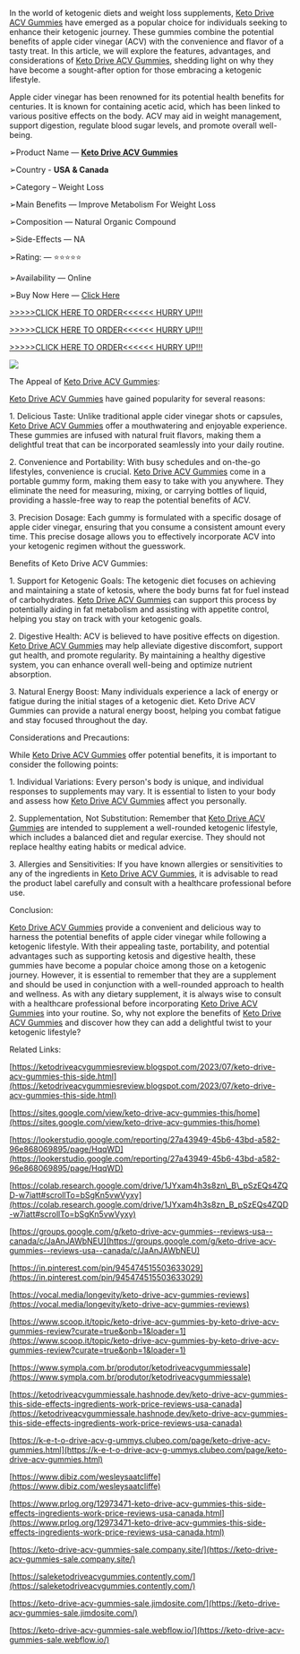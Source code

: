 In the world of ketogenic diets and weight loss supplements, [Keto Drive ACV Gummies](https://keto-drive-acv-gummies-sale.jimdosite.com/) have emerged as a popular choice for individuals seeking to enhance their ketogenic journey. These gummies combine the potential benefits of apple cider vinegar (ACV) with the convenience and flavor of a tasty treat. In this article, we will explore the features, advantages, and considerations of [Keto Drive ACV Gummies](https://keto-drive-acv-gummies-sale.webflow.io/), shedding light on why they have become a sought-after option for those embracing a ketogenic lifestyle.

Apple cider vinegar has been renowned for its potential health benefits for centuries. It is known for containing acetic acid, which has been linked to various positive effects on the body. ACV may aid in weight management, support digestion, regulate blood sugar levels, and promote overall well-being.

➢Product Name — **[Keto Drive ACV Gummies](https://sites.google.com/view/keto-drive-acv-gummies-this/home)**  
  
➢Country - **USA & Canada**  
  
➢Category – Weight Loss  
  
➢Main Benefits — Improve Metabolism For Weight Loss  
  
➢Composition — Natural Organic Compound  
  
➢Side-Effects — NA  
  
➢Rating: — ⭐⭐⭐⭐⭐  
  
➢Availability — Online  
  
➢Buy Now Here — [Click Here](https://www.glitco.com/get-keto-drive-acv-gummies)  
  
[\>>>>>CLICK HERE TO ORDER<<<<<< HURRY UP!!!](https://www.glitco.com/get-keto-drive-acv-gummies)  
  
[\>>>>>CLICK HERE TO ORDER<<<<<< HURRY UP!!!](https://www.glitco.com/get-keto-drive-acv-gummies)  
  
[\>>>>>CLICK HERE TO ORDER<<<<<< HURRY UP!!!](https://www.glitco.com/get-keto-drive-acv-gummies)

**[![](https://blogger.googleusercontent.com/img/b/R29vZ2xl/AVvXsEh9k0Y07d8JTyKbz3-sDAn-5nEwLXH9XO60CsjzxtNMp8cVBl3JIDz9fMIPXo4a8Cj0S01cbcLb0tsqBFhtLo5Pr7ebCnt2L4Z4w_AXpoQnBcmP3kxBEz8qFOObWh5HYaEFBl9MBu_HD73A_Vafwub0hVA_PPm8hMV-a13fMGDZdyf_YBXfC8xwSm_h132X/w640-h438/section3.png)](https://blogger.googleusercontent.com/img/b/R29vZ2xl/AVvXsEh9k0Y07d8JTyKbz3-sDAn-5nEwLXH9XO60CsjzxtNMp8cVBl3JIDz9fMIPXo4a8Cj0S01cbcLb0tsqBFhtLo5Pr7ebCnt2L4Z4w_AXpoQnBcmP3kxBEz8qFOObWh5HYaEFBl9MBu_HD73A_Vafwub0hVA_PPm8hMV-a13fMGDZdyf_YBXfC8xwSm_h132X/s923/section3.png)**

The Appeal of [Keto Drive ACV Gummies](https://lookerstudio.google.com/reporting/27a43949-45b6-43bd-a582-96e868069895/page/HqqWD):

[Keto Drive ACV Gummies](https://colab.research.google.com/drive/1JYxam4h3s8zn_B_pSzEQs4ZQD-w7iatt#scrollTo=bSgKn5vwVyxy) have gained popularity for several reasons:

1\. Delicious Taste: Unlike traditional apple cider vinegar shots or capsules, [Keto Drive ACV Gummies](https://groups.google.com/g/keto-drive-acv-gummies--reviews-usa--canada/c/JaAnJAWbNEU) offer a mouthwatering and enjoyable experience. These gummies are infused with natural fruit flavors, making them a delightful treat that can be incorporated seamlessly into your daily routine.

2\. Convenience and Portability: With busy schedules and on-the-go lifestyles, convenience is crucial. [Keto Drive ACV Gummies](https://in.pinterest.com/pin/945474515503633029) come in a portable gummy form, making them easy to take with you anywhere. They eliminate the need for measuring, mixing, or carrying bottles of liquid, providing a hassle-free way to reap the potential benefits of ACV.

3\. Precision Dosage: Each gummy is formulated with a specific dosage of apple cider vinegar, ensuring that you consume a consistent amount every time. This precise dosage allows you to effectively incorporate ACV into your ketogenic regimen without the guesswork.

Benefits of Keto Drive ACV Gummies:

1\. Support for Ketogenic Goals: The ketogenic diet focuses on achieving and maintaining a state of ketosis, where the body burns fat for fuel instead of carbohydrates. [Keto Drive ACV Gummies](https://vocal.media/longevity/keto-drive-acv-gummies-reviews) can support this process by potentially aiding in fat metabolism and assisting with appetite control, helping you stay on track with your ketogenic goals.

2\. Digestive Health: ACV is believed to have positive effects on digestion. [Keto Drive ACV Gummies](https://www.scoop.it/topic/keto-drive-acv-gummies-by-keto-drive-acv-gummies-review?curate=true&onb=1&loader=1) may help alleviate digestive discomfort, support gut health, and promote regularity. By maintaining a healthy digestive system, you can enhance overall well-being and optimize nutrient absorption.

3\. Natural Energy Boost: Many individuals experience a lack of energy or fatigue during the initial stages of a ketogenic diet. Keto Drive ACV Gummies can provide a natural energy boost, helping you combat fatigue and stay focused throughout the day.

Considerations and Precautions:

While [Keto Drive ACV Gummies](https://www.sympla.com.br/produtor/ketodriveacvgummiessale) offer potential benefits, it is important to consider the following points:

1\. Individual Variations: Every person's body is unique, and individual responses to supplements may vary. It is essential to listen to your body and assess how [Keto Drive ACV Gummies](https://ketodriveacvgummiessale.hashnode.dev/keto-drive-acv-gummies-this-side-effects-ingredients-work-price-reviews-usa-canada) affect you personally.

2\. Supplementation, Not Substitution: Remember that [Keto Drive ACV Gummies](https://www.prlog.org/12973471-keto-drive-acv-gummies-this-side-effects-ingredients-work-price-reviews-usa-canada.html) are intended to supplement a well-rounded ketogenic lifestyle, which includes a balanced diet and regular exercise. They should not replace healthy eating habits or medical advice.

3\. Allergies and Sensitivities: If you have known allergies or sensitivities to any of the ingredients in [Keto Drive ACV Gummies](https://www.dibiz.com/wesleysaatcliffe), it is advisable to read the product label carefully and consult with a healthcare professional before use.

Conclusion:

[Keto Drive ACV Gummies](https://k-e-t-o-drive-acv-g-ummys.clubeo.com/page/keto-drive-acv-gummies.html) provide a convenient and delicious way to harness the potential benefits of apple cider vinegar while following a ketogenic lifestyle. With their appealing taste, portability, and potential advantages such as supporting ketosis and digestive health, these gummies have become a popular choice among those on a ketogenic journey. However, it is essential to remember that they are a supplement and should be used in conjunction with a well-rounded approach to health and wellness. As with any dietary supplement, it is always wise to consult with a healthcare professional before incorporating [Keto Drive ACV Gummies](https://saleketodriveacvgummies.contently.com/) into your routine. So, why not explore the benefits of [Keto Drive ACV Gummies](https://keto-drive-acv-gummies-sale.company.site/) and discover how they can add a delightful twist to your ketogenic lifestyle?

Related Links:

[https://ketodriveacvgummiesreview.blogspot.com/2023/07/keto-drive-acv-gummies-this-side.html](https://ketodriveacvgummiesreview.blogspot.com/2023/07/keto-drive-acv-gummies-this-side.html)

[https://sites.google.com/view/keto-drive-acv-gummies-this/home](https://sites.google.com/view/keto-drive-acv-gummies-this/home)

[https://lookerstudio.google.com/reporting/27a43949-45b6-43bd-a582-96e868069895/page/HqqWD](https://lookerstudio.google.com/reporting/27a43949-45b6-43bd-a582-96e868069895/page/HqqWD)

[https://colab.research.google.com/drive/1JYxam4h3s8zn\_B\_pSzEQs4ZQD-w7iatt#scrollTo=bSgKn5vwVyxy](https://colab.research.google.com/drive/1JYxam4h3s8zn_B_pSzEQs4ZQD-w7iatt#scrollTo=bSgKn5vwVyxy)

[https://groups.google.com/g/keto-drive-acv-gummies--reviews-usa--canada/c/JaAnJAWbNEU](https://groups.google.com/g/keto-drive-acv-gummies--reviews-usa--canada/c/JaAnJAWbNEU)

[https://in.pinterest.com/pin/945474515503633029](https://in.pinterest.com/pin/945474515503633029)  

[https://vocal.media/longevity/keto-drive-acv-gummies-reviews](https://vocal.media/longevity/keto-drive-acv-gummies-reviews)  

[https://www.scoop.it/topic/keto-drive-acv-gummies-by-keto-drive-acv-gummies-review?curate=true&onb=1&loader=1](https://www.scoop.it/topic/keto-drive-acv-gummies-by-keto-drive-acv-gummies-review?curate=true&onb=1&loader=1)

[https://www.sympla.com.br/produtor/ketodriveacvgummiessale](https://www.sympla.com.br/produtor/ketodriveacvgummiessale)

[https://ketodriveacvgummiessale.hashnode.dev/keto-drive-acv-gummies-this-side-effects-ingredients-work-price-reviews-usa-canada](https://ketodriveacvgummiessale.hashnode.dev/keto-drive-acv-gummies-this-side-effects-ingredients-work-price-reviews-usa-canada)

[https://k-e-t-o-drive-acv-g-ummys.clubeo.com/page/keto-drive-acv-gummies.html](https://k-e-t-o-drive-acv-g-ummys.clubeo.com/page/keto-drive-acv-gummies.html)

[https://www.dibiz.com/wesleysaatcliffe](https://www.dibiz.com/wesleysaatcliffe)

[https://www.prlog.org/12973471-keto-drive-acv-gummies-this-side-effects-ingredients-work-price-reviews-usa-canada.html](https://www.prlog.org/12973471-keto-drive-acv-gummies-this-side-effects-ingredients-work-price-reviews-usa-canada.html)

[https://keto-drive-acv-gummies-sale.company.site/](https://keto-drive-acv-gummies-sale.company.site/)

[https://saleketodriveacvgummies.contently.com/](https://saleketodriveacvgummies.contently.com/)

[https://keto-drive-acv-gummies-sale.jimdosite.com/](https://keto-drive-acv-gummies-sale.jimdosite.com/)

[https://keto-drive-acv-gummies-sale.webflow.io/](https://keto-drive-acv-gummies-sale.webflow.io/)
